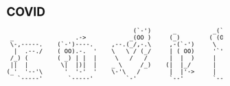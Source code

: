 # COVID
<pre>
                                   (`-')      _          _(`-')                      
 _                 .->            _(OO )     (_)        ( (OO ).->                   
 \-,-----.    (`-')----.     ,--.(_/,-.\     ,-(`-')     \    .'_      .--. .----.   
  |  .--./    ( OO).-.  '    \   \ / (_/     | ( OO)     '`'-..__)    /_  |/ ,-.  \  
 /_) (        ( _) | |  |     \   /   /      |  |  )     |  |  ' |     |  |\ '-'   . 
 ||  |         \|  |)|  |    _ \     /_)    (|  |_/      |  |  / :     |  | `- /  .' 
(_'  '--'\      '  '-'  '    \-'\   /        |  |'->     |  '-'  /     |  |  .'  /   
   `-----'       `-----'         `-'         `--'        `------'      `--'  `--'  
   <pre>

